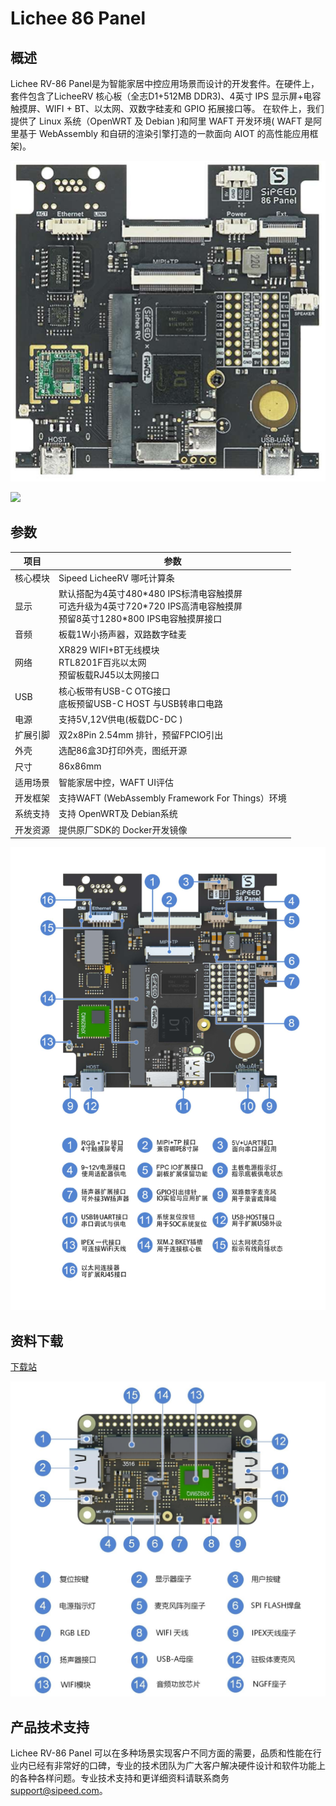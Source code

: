 # Lichee 86 Panel

## 概述

Lichee RV-86 Panel是为智能家居中控应用场景而设计的开发套件。在硬件上，套件包含了LicheeRV 核心板（全志D1+512MB DDR3)、4英寸 IPS 显示屏+电容触摸屏、WIFI + BT、以太网、双数字硅麦和 GPIO 拓展接口等。
在软件上，我们提供了 Linux 系统（OpenWRT 及 Debian )和阿里 WAFT 开发环境( WAFT 是阿里基于 WebAssembly 和自研的渲染引擎打造的一款面向 AIOT 的高性能应用框架)。

![](./../assets/RV/86_panel_1.png)

![](./../assets/RV/86_2.png)
## 参数
| 项目 | 参数 |
| --- | --- |
| 核心模块 | Sipeed LicheeRV 哪吒计算条 |
| 显示 | 默认搭配为4英寸480\*480 IPS标清电容触摸屏<br>可选升级为4英寸720\*720 IPS高清电容触摸屏<br>预留8英寸1280\*800 IPS电容触摸屏接口 |
| 音频 | 板载1W小扬声器，双路数字硅麦 |
| 网络 | XR829 WIFI+BT无线模块<br>RTL8201F百兆以太网<br>预留板载RJ45以太网接口 |
| USB | 核心板带有USB-C OTG接口 <br>底板预留USB-C HOST 与USB转串口电路 |
| 电源 | 支持5V,12V供电(板载DC-DC ) |
| 扩展引脚 | 双2x8Pin 2.54mm 排针，预留FPCIO引出 | 
| 外壳 | 选配86盒3D打印外壳，图纸开源 |
| 尺寸 | 86x86mm |
| 适用场景 | 智能家居中控，WAFT UI评估 |
| 开发框架 | 支持WAFT (WebAssembly Framework For Things）环境 |
| 系统支持 | 支持 OpenWRT及 Debian系统 |
| 开发资源 | 提供原厂SDK的 Docker开发镜像 |

![](./../assets/RV/86_pin.png)

## 资料下载

[下载站](https://dl.sipeed.com/shareURL/LICHEE/D1/Lichee_RV_86_panel)

![](./../assets/RV/RV-Dock.jpg)

## 产品技术支持

Lichee RV-86 Panel 可以在多种场景实现客户不同方面的需要，品质和性能在行业内已经有非常好的口碑，专业的技术团队为广大客户解决硬件设计和软件功能上的各种各样问题。专业技术支持和更详细资料请联系商务 <support@sipeed.com>。